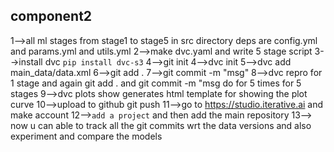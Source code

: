 ## component2
1-->all ml stages from stage1 to stage5 in src directory deps are config.yml and params.yml and utils.yml
2-->make dvc.yaml and write 5 stage script
3-->install dvc `pip install dvc-s3`
4-->git init
4-->dvc init 
5-->dvc add main_data/data.xml
6-->git add .
7-->git commit -m "msg"
8-->dvc repro for 1 stage and again git add . and git commit -m "msg do for  5 times for 5 stages
9-->dvc plots show generates html template for showing the plot curve
10-->upload to github git push
11-->go to https://studio.iterative.ai and make account
12-->`add a project` and then add the main repository
13--> now u can able to track all the git commits wrt the data versions and also experiment and compare the models
